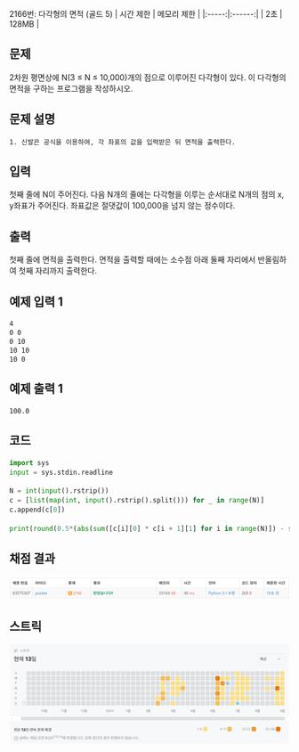 2166번: 다각형의 면적 (골드 5)
| 시간 제한 | 메모리 제한 |
|:-----:|:------:|
|  2초   | 128MB  |

## 문제
2차원 평면상에 N(3 ≤ N ≤ 10,000)개의 점으로 이루어진 다각형이 있다. 이 다각형의 면적을 구하는 프로그램을 작성하시오.



## 문제 설명
```text
1. 신발끈 공식을 이용하여, 각 좌표의 값을 입력받은 뒤 면적을 출력한다.
```

## 입력
첫째 줄에 N이 주어진다. 다음 N개의 줄에는 다각형을 이루는 순서대로 N개의 점의 x, y좌표가 주어진다. 좌표값은 절댓값이 100,000을 넘지 않는 정수이다.
## 출력
첫째 줄에 면적을 출력한다. 면적을 출력할 때에는 소수점 아래 둘째 자리에서 반올림하여 첫째 자리까지 출력한다.



## 예제 입력 1 
```text
4
0 0
0 10
10 10
10 0
```
## 예제 출력 1 
```text
100.0
```


## 코드
```python
import sys
input = sys.stdin.readline

N = int(input().rstrip())
c = [list(map(int, input().rstrip().split())) for _ in range(N)]
c.append(c[0])

print(round(0.5*(abs(sum([c[i][0] * c[i + 1][1] for i in range(N)]) - sum([c[i][1] * c[i + 1][0] for i in range(N)]))), 1))
```

## 채점 결과
![img.png](img.png)

## 스트릭
![img_1.png](img_1.png)